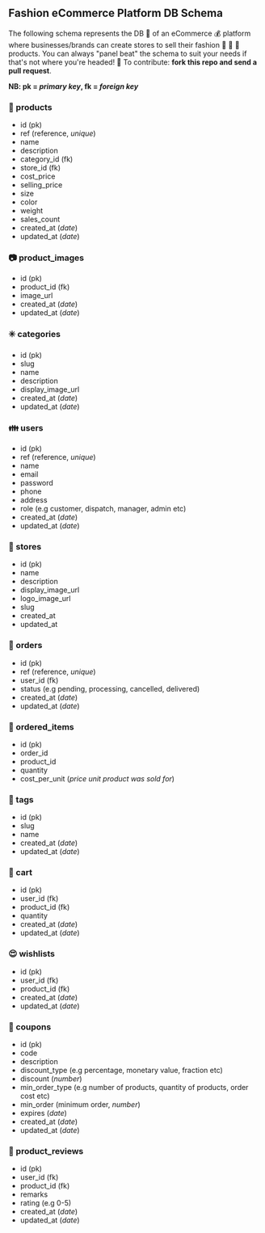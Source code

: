 ## Fashion eCommerce Platform DB Schema
The following schema represents the DB :postbox: of an eCommerce :moneybag: platform where businesses/brands can create stores to sell their fashion :dress: :mans_shoe: :handbag: products. You can always "panel beat" the schema to suit your needs if that's not where you're headed! :red_car: To contribute: **fork this repo and send a pull request**.

**NB: pk = *primary key*, fk = *foreign key***

### :high_heel: products
* id (pk)
* ref (reference, *unique*)
* name
* description
* category_id (fk)
* store_id (fk)
* cost_price
* selling_price
* size
* color
* weight
* sales_count
* created_at (*date*)
* updated_at (*date*)

### :camera: product_images
* id (pk)
* product_id (fk)
* image_url
* created_at (*date*)
* updated_at (*date*)

### :eight_spoked_asterisk: categories
* id (pk)
* slug
* name
* description
* display_image_url
* created_at (*date*)
* updated_at (*date*)

### :family: users
* id (pk)
* ref (reference, *unique*)
* name
* email
* password
* phone
* address
* role (e.g customer, dispatch, manager, admin etc)
* created_at (*date*)
* updated_at (*date*)

### :department_store: stores
* id (pk)
* name
* description
* display_image_url
* logo_image_url
* slug
* created_at
* updated_at

### :briefcase: orders
* id (pk)
* ref (reference, *unique*)
* user_id (fk)
* status (e.g pending, processing, cancelled, delivered)
* created_at (*date*)
* updated_at (*date*)

### :jeans: ordered_items
* id (pk)
* order_id
* product_id
* quantity
* cost_per_unit (*price unit product was sold for*)

### :bookmark: tags
* id (pk)
* slug
* name
* created_at (*date*)
* updated_at (*date*)


### :raised_hands: cart
* id (pk)
* user_id (fk)
* product_id (fk)
* quantity
* created_at (*date*)
* updated_at (*date*)

### :heart_eyes: wishlists
* id (pk)
* user_id (fk)
* product_id (fk)
* created_at (*date*)
* updated_at (*date*)

### :ticket: coupons
* id (pk)
* code
* description
* discount_type (e.g percentage, monetary value, fraction etc)
* discount (*number*)
* min_order_type (e.g number of products, quantity of products, order cost etc)
* min_order (minimum order, *number*)
* expires (*date*)
* created_at (*date*)
* updated_at (*date*)

### :pencil: product_reviews
* id (pk)
* user_id (fk)
* product_id (fk)
* remarks
* rating (e.g 0-5)
* created_at (*date*)
* updated_at (*date*)